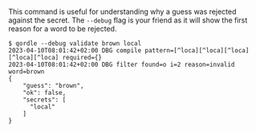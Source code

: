 This command is useful for understanding why a guess was rejected against the secret. The
`--debug` flag is your friend as it will show the first reason for a word to be rejected.

```shell
$ qordle --debug validate brown local
2023-04-10T08:01:42+02:00 DBG compile pattern=[^loca][^loca][^loca][^loca][^loca] required={}
2023-04-10T08:01:42+02:00 DBG filter found=o i=2 reason=invalid word=brown
{
	"guess": "brown",
	"ok": false,
	"secrets": [
	  "local"
	]
}
```
